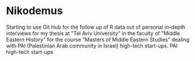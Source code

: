 Nikodemus
=========
Starting to use Git Hub for the follow up of R data out of personal in-depth interviews for my thesis at "Tel Aviv University" in the faculty of "Middle Eastern History" for the course "Masters of Middle Eastern Studies" dealing with  PAI (Palestinian Arab community in Israel) high-tech start-ups.
PAI high-tech start-ups
